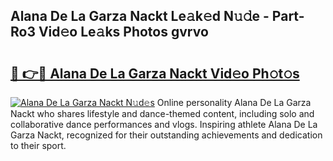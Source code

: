 ## Alana De La Garza Nackt Le𝚊k𝚎d N𝚞𝚍e - Part-Ro3 Vid𝚎o Le𝚊ks Photos gvrvo

# <h2><a href="http://fb973f.evod.top/?m=Alana+De+La+Garza+Nackt">🔗 👉🔴 Alana De La Garza Nackt Vid𝚎o Ph𝚘t𝚘s</a></h2>

[![Alana De La Garza Nackt N𝚞d𝚎s](https://i.imgur.com/8V9OHl7.gif)](http://fb973f.evod.top/?m=Alana+De+La+Garza+Nackt)
Online personality Alana De La Garza Nackt who shares lifestyle and dance-themed content, including solo and collaborative dance performances and vlogs. Inspiring athlete Alana De La Garza Nackt, recognized for their outstanding achievements and dedication to their sport. 
